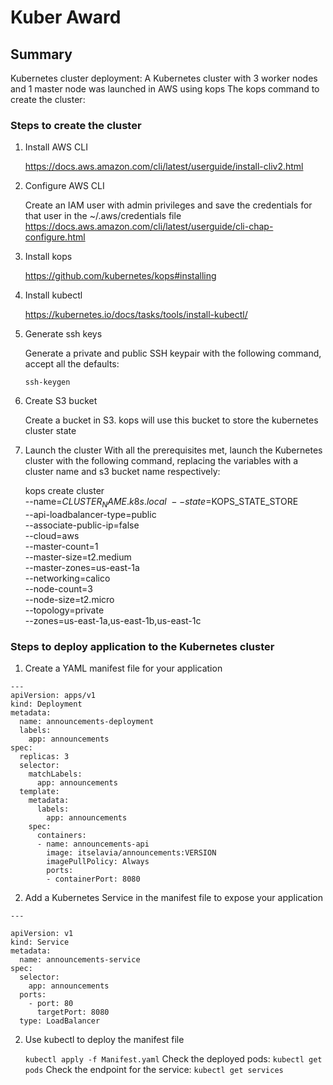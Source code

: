 # Kuber Award

## Summary
Kubernetes cluster deployment:
A Kubernetes cluster with 3 worker nodes and 1 master node was launched in AWS using kops
The kops command to create the cluster:

### Steps to create the cluster

1. Install AWS CLI

      https://docs.aws.amazon.com/cli/latest/userguide/install-cliv2.html

2. Configure AWS CLI

      Create an IAM user with admin privileges and save the credentials for that user in the ~/.aws/credentials file
      https://docs.aws.amazon.com/cli/latest/userguide/cli-chap-configure.html
      
3. Install kops

      https://github.com/kubernetes/kops#installing
      
4. Install kubectl

      https://kubernetes.io/docs/tasks/tools/install-kubectl/
      
5. Generate ssh keys

      Generate a private and public SSH keypair with the following command, accept all the defaults:
      
      `ssh-keygen`
      
6. Create S3 bucket

      Create a bucket in S3. kops will use this bucket to store the kubernetes cluster state
      
7. Launch the cluster
      With all the prerequisites met, launch the Kubernetes cluster with the following command, replacing the variables with a cluster name       and s3 bucket name respectively:
      
      kops create cluster \
      --name=$CLUSTER_NAME.k8s.local \
      --state=$KOPS_STATE_STORE \
      --api-loadbalancer-type=public \
      --associate-public-ip=false \
      --cloud=aws \
      --master-count=1 \
      --master-size=t2.medium \
      --master-zones=us-east-1a \
      --networking=calico \
      --node-count=3 \
      --node-size=t2.micro \
      --topology=private \
      --zones=us-east-1a,us-east-1b,us-east-1c


### Steps to deploy application to the Kubernetes cluster

1. Create a YAML manifest file for your application

```
---
apiVersion: apps/v1
kind: Deployment
metadata:
  name: announcements-deployment
  labels:
    app: announcements
spec:
  replicas: 3
  selector:
    matchLabels:
      app: announcements
  template:
    metadata:
      labels:
        app: announcements
    spec:
      containers:
      - name: announcements-api
        image: itselavia/announcements:VERSION
        imagePullPolicy: Always
        ports:
        - containerPort: 8080
```

2. Add a Kubernetes Service in the manifest file to expose your application

```
---

apiVersion: v1
kind: Service
metadata:
  name: announcements-service
spec:
  selector:
    app: announcements
  ports:
    - port: 80
      targetPort: 8080
  type: LoadBalancer
```

2. Use kubectl to deploy the manifest file

      ```kubectl apply -f Manifest.yaml```
      Check the deployed pods:
      ```kubectl get pods```
      Check the endpoint for the service:
      ```kubectl get services```
